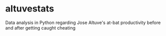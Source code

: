 # altuvestats
Data analysis in Python regarding Jose Altuve's at-bat productivity before and after getting caught cheating
